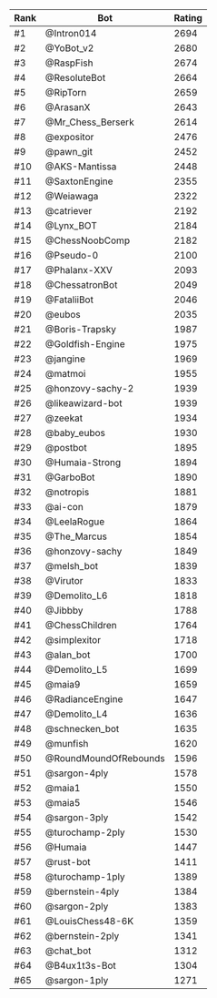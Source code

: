 Rank|Bot|Rating
---|---|---
#1|@Intron014|2694
#2|@YoBot_v2|2680
#3|@RaspFish|2674
#4|@ResoluteBot|2664
#5|@RipTorn|2659
#6|@ArasanX|2643
#7|@Mr_Chess_Berserk|2614
#8|@expositor|2476
#9|@pawn_git|2452
#10|@AKS-Mantissa|2448
#11|@SaxtonEngine|2355
#12|@Weiawaga|2322
#13|@catriever|2192
#14|@Lynx_BOT|2184
#15|@ChessNoobComp|2182
#16|@Pseudo-0|2100
#17|@Phalanx-XXV|2093
#18|@ChessatronBot|2049
#19|@FataliiBot|2046
#20|@eubos|2035
#21|@Boris-Trapsky|1987
#22|@Goldfish-Engine|1975
#23|@jangine|1969
#24|@matmoi|1955
#25|@honzovy-sachy-2|1939
#26|@likeawizard-bot|1939
#27|@zeekat|1934
#28|@baby_eubos|1930
#29|@postbot|1895
#30|@Humaia-Strong|1894
#31|@GarboBot|1890
#32|@notropis|1881
#33|@ai-con|1879
#34|@LeelaRogue|1864
#35|@The_Marcus|1854
#36|@honzovy-sachy|1849
#37|@melsh_bot|1839
#38|@Virutor|1833
#39|@Demolito_L6|1818
#40|@Jibbby|1788
#41|@ChessChildren|1764
#42|@simplexitor|1718
#43|@alan_bot|1700
#44|@Demolito_L5|1699
#45|@maia9|1659
#46|@RadianceEngine|1647
#47|@Demolito_L4|1636
#48|@schnecken_bot|1635
#49|@munfish|1620
#50|@RoundMoundOfRebounds|1596
#51|@sargon-4ply|1578
#52|@maia1|1550
#53|@maia5|1546
#54|@sargon-3ply|1542
#55|@turochamp-2ply|1530
#56|@Humaia|1447
#57|@rust-bot|1411
#58|@turochamp-1ply|1389
#59|@bernstein-4ply|1384
#60|@sargon-2ply|1383
#61|@LouisChess48-6K|1359
#62|@bernstein-2ply|1341
#63|@chat_bot|1312
#64|@B4ux1t3s-Bot|1304
#65|@sargon-1ply|1271
